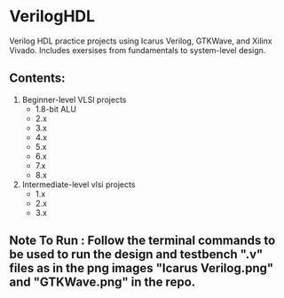# VerilogHDL
Verilog HDL practice projects using Icarus Verilog, GTKWave, and Xilinx Vivado. Includes exersises from fundamentals to system-level design.
## Contents:
1. Beginner-level VLSI projects
   - 1.8-bit ALU
   - 2.x
   - 3.x
   - 4.x
   - 5.x
   - 6.x
   - 7.x
   - 8.x
3. Intermediate-level vlsi projects
   - 1.x
   - 2.x
   - 3.x
## Note To Run : Follow the terminal commands to be used to run the design and testbench ".v" files as in the png images "Icarus Verilog.png" and "GTKWave.png" in the repo.
